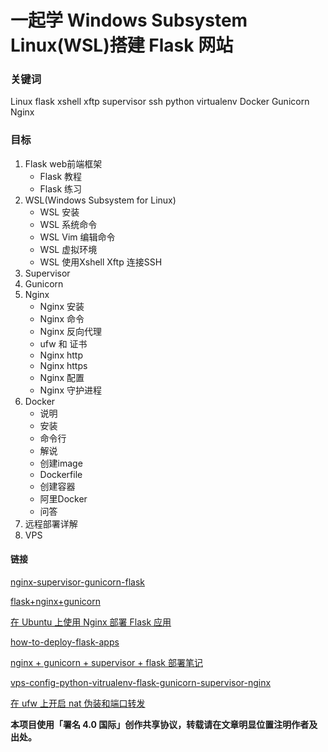 # 一起学 Windows Subsystem Linux(WSL)搭建 Flask 网站

### 关键词
Linux flask xshell xftp supervisor ssh python virtualenv Docker Gunicorn Nginx

### 目标
1. Flask web前端框架
   * Flask 教程
   * Flask 练习
2. WSL(Windows Subsystem for Linux)
   * WSL 安装
   * WSL 系统命令
   * WSL Vim 编辑命令
   * WSL 虚拟环境
   * WSL 使用Xshell Xftp 连接SSH
3. Supervisor
4. Gunicorn
5. Nginx
   * Nginx 安装
   * Nginx 命令
   * Nginx 反向代理
   * ufw 和 证书
   * Nginx http
   * Nginx https
   * Nginx 配置
   * Nginx 守护进程
6. Docker
   * 说明
   * 安装
   * 命令行
   * 解说
   * 创建image
   * Dockerfile
   * 创建容器
   * 阿里Docker
   * 问答
7. 远程部署详解
8. VPS

#### 链接
[nginx-supervisor-gunicorn-flask](http://www.simpleapples.com/2015/06/11/configure-nginx-supervisor-gunicorn-flask/)  

[flask+nginx+gunicorn](https://baijiahao.baidu.com/s?id=1616440047552092518&wfr=spider&for=pc)  

[在 Ubuntu 上使用 Nginx 部署 Flask 应用 ](https://www.oschina.net/translate/serving-flask-with-nginx-on-ubuntu)  

[how-to-deploy-flask-apps](https://blog.igevin.info/posts/how-to-deploy-flask-apps/)

[nginx + gunicorn + supervisor + flask 部署笔记](https://www.jianshu.com/p/be9dd421fb8d)

[vps-config-python-vitrualenv-flask-gunicorn-supervisor-nginx](http://beiyuu.com/vps-config-python-vitrualenv-flask-gunicorn-supervisor-nginx)  

[在 ufw 上开启 nat 伪装和端口转发](https://www.logcg.com/archives/993.html)  

**本项目使用「署名 4.0 国际」创作共享协议，转载请在文章明显位置注明作者及出处。**